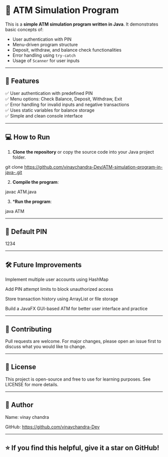# 🏧 ATM Simulation Program

This is a **simple ATM simulation program written in Java**. It demonstrates basic concepts of:

- User authentication with PIN
- Menu-driven program structure
- Deposit, withdraw, and balance check functionalities
- Error handling using `try-catch`
- Usage of `Scanner` for user inputs

---

## 📌 **Features**

✅ User authentication with predefined PIN  
✅ Menu options: Check Balance, Deposit, Withdraw, Exit  
✅ Error handling for invalid inputs and negative transactions  
✅ Uses static variables for balance storage  
✅ Simple and clean console interface

---

## 💻 **How to Run**

1. **Clone the repository** or copy the source code into your Java project folder.

git clone <https://github.com/vinaychandra-Dev/ATM-simulation-program-in-java-.git>

2. **Compile the program**:

javac ATM.java

3. ***Run the program**:

java ATM

---

## 🔑 Default PIN

1234

---

## 🛠️ Future Improvements

Implement multiple user accounts using HashMap

Add PIN attempt limits to block unauthorized access

Store transaction history using ArrayList or file storage

Build a JavaFX GUI-based ATM for better user interface and practice

---

## 🤝 Contributing

Pull requests are welcome. For major changes, please open an issue first to discuss what you would like to change.

---

## 📄 License
This project is open-source and free to use for learning purposes. See LICENSE for more details.

---

## 🙌 Author

Name: vinay chandra

GitHub: https://github.com/vinaychandra-Dev

---

## ⭐ If you find this helpful, give it a star on GitHub!


